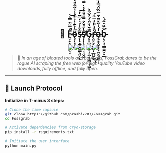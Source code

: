 <h1 align="center">🧲 F̷̪̘̟̖̼̫̞̼̠̘̽̿͌̿͐̚͝o̵̢̟̜͓̗̪͌̍̀̄̾͐͋̍̾̍̋̐̎͛̚͝s̴̡͎̙̗̳̰̮̳̖̤̜͂͋̇́͐̽͆͂̓̕͠ͅs̸̨̛̟͎̝̖͙̪̘̘̮̬͊̍͌̆͒̿͌͌̒̽̀̿̈́͝͝G̷̡͓̞̪̻̜͓̞̜̯̟̘̻̼͔̻͊̌̔͌͛́͐̌͒̀r̵̢̤̘̼̙̤̲̼̩̲̤̬̲̀̓͛̎̓̿͛́̕̚͜ͅa̵̡̫̟̞̮̝͓̙͍͚͉̪̠̹̒́̾̋̀͌̇̄̿̏̈́̅̒̋͊͝b̴̗̙̜͉̞̳̱̯̗̠̲̐͌̇̈́͛͘</h1>

<p align="center">
  <img src="https://img.shields.io/badge/build-alpha-blueviolet?style=for-the-badge" />
  <img src="https://img.shields.io/github/stars/prashik287/Fossgrab?style=for-the-badge" />
  <img src="https://img.shields.io/github/issues/prashik287/Fossgrab?style=for-the-badge" />
  <img src="https://img.shields.io/badge/python-3.10+-informational?style=for-the-badge&logo=python" />
  <img src="https://img.shields.io/badge/UI-Qt5-%23FFD700?style=for-the-badge&logo=qt" />
</p>

> 🧠 *In an age of bloated tools and paywalls, FossGrab dares to be the rogue AI scraping the free web for high-quality YouTube video downloads, fully offline, and fully open.*  

---

## 🚀 Launch Protocol

**Initialize in T-minus 3 steps:**

```bash
# Clone the time capsule
git clone https://github.com/prashik287/Fossgrab.git
cd Fossgrab

# Activate dependencies from cryo-storage
pip install -r requirements.txt

# Initiate the user interface
python main.py
